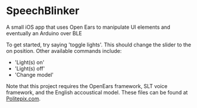 SpeechBlinker
=============

A small iOS app that uses Open Ears to manipulate UI elements and eventually an Arduino over BLE

To get started, try saying 'toggle lights'. This should change the slider to the on position. Other available commands include:
* 'Light(s) on'
* 'Light(s) off'
* 'Change model'

Note that this project requires the OpenEars framework, SLT voice framework, and the English accoustical model. These files can be found at [Politepix.com](http://www.politepix.com/openears/).
